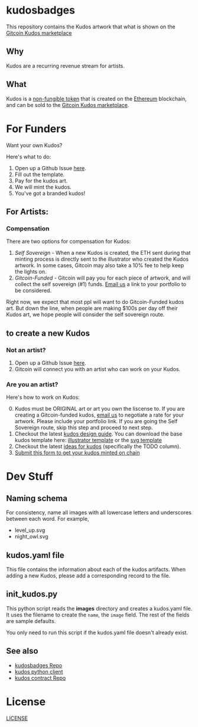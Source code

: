 # kudosbadges

This repository contains the Kudos artwork that what is shown on the [Gitcoin Kudos marketplace](https://gitcoin.co/kudos)

## Why

Kudos are a recurring revenue stream for artists.

## What 

Kudos is a [non-fungible token](https://en.wikipedia.org/wiki/Non-fungible_token) that is created on the [Ethereum](https://www.ethereum.org/) blockchain, and can be sold to the [Gitcoin Kudos marketplace](https://gitcoin.co/kudos).  

# For Funders

Want your own Kudos?

Here's what to do: 
1. Open up a Github Issue [here](https://github.com/gitcoinco/kudosbadges/issues/new).
2. Fill out the template.
3. Pay for the kudos art.
4. We will mint the kudos.
5. You've got a branded kudos!

## For Artists:

### Compensation

There are two options for compensation for Kudos:

1. *Self Sovereign* - When a new Kudos is created, the ETH sent during that minting process is directly sent to the illustrator who created the Kudos artwork. In some cases, Gitcoin may also take a 10% fee to help keep the lights on.
1. *Gitcoin-Funded* - Gitcoin will pay you for each piece of artwork, and will collect the self sovereign (#1) funds.  [Email us](mailto:founders@gitcoin.co) a link to your portfolio to be considered.

Right now, we expect that most ppl will want to do Gitcoin-Funded kudos art. But down the line, when people are making $100s per day off their Kudos art, we hope people will consider the self sovereign route.


## to create a new Kudos

### Not an artist? 

1. Open up a Github Issue [here](https://github.com/gitcoinco/kudosbadges/issues/new).
2. Gitcoin will connect you with an artist who can work on your Kudos.

### Are you an artist? 

Here's how to work on Kudos:

0. Kudos must be ORIGINAL art or art you own the liscense to.  If you are creating a Gitcoin-funded kudos, [email us](mailto:founders@gitcoin.co) to negotiate a rate for your artwork.  Please include your portfolio link.  If you are going the Self Sovereign route, skip this step and proceed to next step.
1. Checkout the latest [kudos design guide](https://github.com/gitcoinco/creative/blob/master/Product/kudos_guide/kudosguide_latest.pdf). You can download the base kudos template here: [illustrator template](https://github.com/gitcoinco/kudosbadges/raw/master/kudos_template.ai) or the [svg template](https://github.com/gitcoinco/kudosbadges/blob/master/kudos_template.svg)
2. Checkout the latest [ideas for kudos](https://github.com/gitcoinco/kudosbadges/projects/1) (specifically the TODO column).
3. [Submit this form to get your kudos minted on chain](https://gitcoin.co/kudos/new)

# Dev Stuff

## Naming schema

For consistency, name all images with all lowercase letters and underscores between each word.  For example,

- level_up.svg
- night_owl.svg

## kudos.yaml file

This file contains the information about each of the kudos artifacts.  When adding a new Kudos, please add a corresponding record to the file.

## init_kudos.py

This python script reads the **images** directory and creates a kudos.yaml file.  It uses the filename to create the `name`, the `image` field.  The rest of the fields are sample defaults.

You only need to run this script if the kudos.yaml file doesn't already exist.

## See also

- [kudosbadges Repo](https://github.com/gitcoinco/kudosbadges)
- [kudos python client](https://github.com/OpenKudos/python_client)
- [kudos contract Repo](https://github.com/gitcoinco/Kudos721Contract)



# License

[LICENSE](../LICENSE)

<!-- Google Analytics -->
<img src='https://ga-beacon.appspot.com/UA-102304388-1/gitcoinco/kudosbadges' style='width:1px; height:1px;' >
